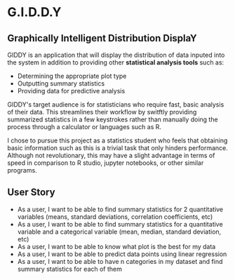 # G.I.D.D.Y

## Graphically Intelligent Distribution DisplaY


GIDDY is an application that will display the distribution of data inputed into the system in addition to providing other **statistical analysis tools** such as:
- Determining the appropriate plot type
- Outputting summary statistics
- Providing data for predictive analysis

GIDDY's target audience is for statisticians who require fast, basic analysis of their data. This streamlines their workflow by switftly providing summarized statistics in a few keystrokes rather than manually doing the process through a calculator or languages such as R.

I chose to pursue this project as a statistics student who feels that obtaining basic information such as this is a trivial task that only hinders performance. Although not revolutionary, this may have a slight advantage in terms of speed in comparison to R studio, jupyter notebooks, or other similar programs.

## User Story
- As a user, I want to be able to find summary statistics for 2 quantitative variables (means, standard deviations, correlation coefficients, etc)
- As a user, I want to be able to find summary statistics for a quantitative variable and a categorical variable (mean, median, standard deviation, etc)
- As a user, I want to be able to know what plot is the best for my data
- As a user, I want to be able to predict data points using linear regression
- As a user, I want to be able to have n categories in my dataset and find summary statistics for each of them